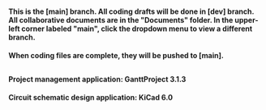 #### This is the [main] branch. All coding drafts will be done in [dev] branch. All collaborative documents are in the "Documents" folder. In the upper-left corner labeled "main", click the dropdown menu to view a different branch.
#### When coding files are complete, they will be pushed to [main].

##  

#### Project management application: GanttProject 3.1.3
#### Circuit schematic design application: KiCad 6.0
